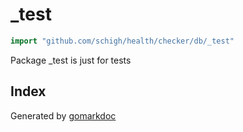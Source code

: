 <!-- gomarkdoc:embed:start -->

<!-- Code generated by gomarkdoc. DO NOT EDIT -->

# \_test

```go
import "github.com/schigh/health/checker/db/_test"
```

Package \_test is just for tests

## Index



Generated by [gomarkdoc](<https://github.com/princjef/gomarkdoc>)


<!-- gomarkdoc:embed:end -->